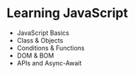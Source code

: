 # Learning JavaScript
- JavaScript Basics
- Class & Objects
- Conditions & Functions
- DOM & BOM
- APIs and Async-Await
